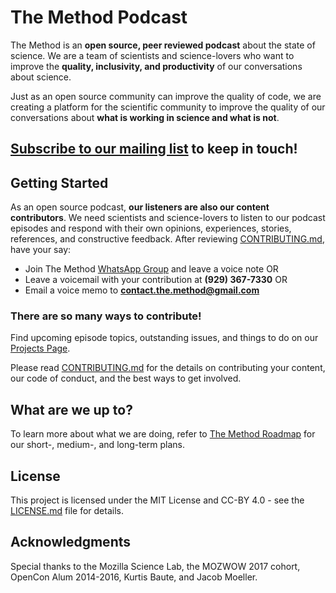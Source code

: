 # The Method Podcast

The Method is an **open source, peer reviewed podcast** about the state of science. We are a team of scientists and science-lovers who want to improve the **quality, inclusivity, and productivity** of our conversations about science. 

Just as an open source community can improve the quality of code, we are creating a platform for the scientific community to improve the quality of our conversations about **what is working in science and what is not**. 

## [Subscribe to our mailing list](http://eepurl.com/cJFgOj) to keep in touch!

## Getting Started

As an open source podcast, **our listeners are also our content contributors**. We need scientists and science-lovers to listen to our podcast episodes and respond with their own opinions, experiences, stories, references, and constructive feedback. After reviewing [CONTRIBUTING.md](CONTRIBUTING.md), have your say: 

* Join The Method [WhatsApp Group](https://chat.whatsapp.com/KyvDv4sqc3cHP4enDydZI1) and leave a voice note OR
* Leave a voicemail with your contribution at **(929) 367-7330** OR
* Email a voice memo to **contact.the.method@gmail.com**

### There are so many ways to **contribute!**
Find upcoming episode topics, outstanding issues, and things to do on our [Projects Page](https://github.com/the-method/podcast/projects).

Please read [CONTRIBUTING.md](CONTRIBUTING.md) for the details on contributing your content, our code of conduct, and the best ways to get involved.

## What are we up to?

To learn more about what we are doing, refer to [The Method Roadmap](https://github.com/the-method/podcast/issues/1) for our short-, medium-, and long-term plans.

## License

This project is licensed under the MIT License and CC-BY 4.0 - see the [LICENSE.md](LICENSE.md) file for details.

## Acknowledgments

Special thanks to the Mozilla Science Lab, the MOZWOW 2017 cohort, OpenCon Alum 2014-2016, Kurtis Baute, and Jacob Moeller.
